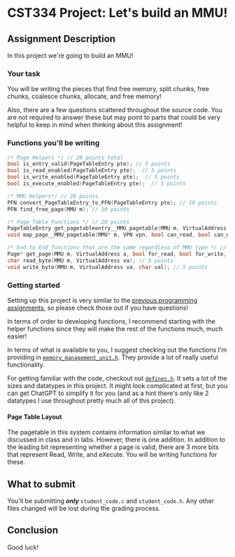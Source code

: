 # CST334 Project: Let's build an MMU!

## Assignment Description

In this project we're going to build an MMU!

### Your task

You will be writing the pieces that find free memory, split chunks, free chunks, coalesce chunks, allocate, and free memory!



Also, there are a few questions scattered throughout the source code.
You are not required to answer these but may point to parts that could be very helpful to keep in mind when thinking about this assignment!

### Functions you'll be writing

```c
/* Page Helpers */ // 20 points total
bool is_entry_valid(PageTableEntry pte); // 5 points
bool is_read_enabled(PageTableEntry pte);  // 5 points
bool is_write_enabled(PageTableEntry pte);  // 5 points
bool is_execute_enabled(PageTableEntry pte);  // 5 points

/* MMU Helpers*/ // 20 points
PFN convert_PageTableEntry_to_PFN(PageTableEntry pte); // 10 points
PFN find_free_page(MMU m); // 10 points

/* Page Table Functions */ // 20 points
PageTableEntry get_pagetableentry__MMU_pagetable(MMU m, VirtualAddress vpn); // 10 points
void map_page__MMU_pagetable(MMU* m, VPN vpn, bool can_read, bool can_write, bool can_exec); // 10 points

/* End to End functions that are the same regardless of MMU type */ // 20 points
Page* get_page(MMU m, VirtualAddress a, bool for_read, bool for_write, bool for_execute); // 10 points 
char read_byte(MMU m, VirtualAddress va); // 5 points
void write_byte(MMU m, VirtualAddress va, char val); // 5 points
```

### Getting started

Setting up this project is very similar to the [previous programming assignments](../), so please check those out if you have questions!

In terms of order to developing functions, I recommend starting with the helper functions since they will make the rest of the functions much, much easier!

In terms of what is available to you, I suggest checking out the functions I'm providing in [`memory_management_unit.h`](./src/memory_management_unit.h).
They provide a lot of really useful functionality.

For getting familiar with the code, checkout out [`defines.h`](./src/defines.h).
It sets a lot of the sizes and datatypes in this project.
It might look complicated at first, but you can get ChatGPT to simplify it for you (and as a hint there's only like 2 datatypes I use throughout pretty much all of this project).

#### Page Table Layout

The pagetable in this system contains information similar to what we discussed in class and in labs.
However, there is one addition.
In addition to the leading bit representing whether a page is valid, there are 3 more bits that represent Read, Write, and eXecute.
You will be writing functions for these.


## What to submit

You'll be submitting ***only*** `student_code.c` and `student_code.h`.
Any other files changed will be lost during the grading process.

## Conclusion

Good luck!
